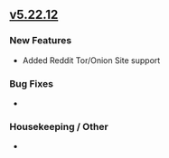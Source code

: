 ## [v5.22.12](https://github.com/honestbleeps/Reddit-Enhancement-Suite/releases/v5.22.12)

### New Features

- Added Reddit Tor/Onion Site support

### Bug Fixes

-

### Housekeeping / Other

-